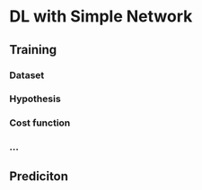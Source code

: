 # DL with Simple Network


## Training
### Dataset
### Hypothesis
### Cost function
### ...


## Prediciton
